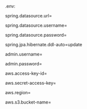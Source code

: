 .env:

spring.datasource.url=

spring.datasource.username=

spring.datasource.password=

spring.jpa.hibernate.ddl-auto=update

admin.username=

admin.password=

aws.access-key-id=

aws.secret-access-key=

aws.region=

aws.s3.bucket-name=
